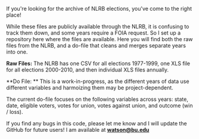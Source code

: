 If you're looking for the archive of NLRB elections, you've come to the right place! 

While these files are publicly available through the NLRB, it is confusing to track them down, and some years require a FOIA request.
So I set up a repository here where the files are available. Here you will find both the raw files from the NLRB, and a do-file that cleans and merges separate years into one.

**Raw Files:** The NLRB has one CSV for all elections 1977-1999, one XLS file for all elections 2000-2010, and then individual XLS files annually.

**Do File: ** This is a work-in-progress, as the different years of data use different variables and harmoizing them may be project-dependent.

The current do-file focuses on the following variables across years: state, date, eligible voters, votes for union, votes against union, and outcome (win / loss).

If you find any bugs in this code, please let me know and I will update the GitHub for future users! I am available at **watson@bu.edu**
